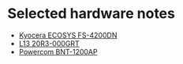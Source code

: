 # Selected hardware notes
- [Kyocera ECOSYS FS-4200DN](Kyocera_ECOSYS_FS-4200DN.md)
- [L13 20R3-000GRT](L13-20R3-000GRT.md)
- [Powercom BNT-1200AP](PCM_BNT-1200AP.md)
